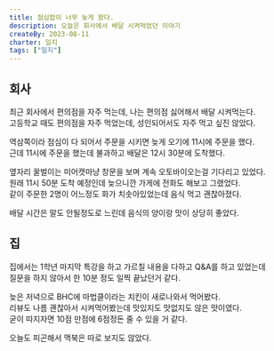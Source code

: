 ```yaml
---
title: 점심밥이 너무 늦게 왔다.
description: 오늘은 회사에서 배달 시켜먹었던 이야기
createBy: 2023-08-11
charter: 일지
tags: ["일지"]
---
```


## 회사 

최근 회사에서 편의점을 자주 먹는데, 나는 편의점 싫어해서 배달 시켜먹는다.                    
고등학교 때도 편의점을 자주 먹었는데, 성인되어서도 자주 먹고 싶진 않았다.               

역삼쪽이라 점심이 다 되어서 주문을 시키면 늦게 오기에 11시에 주문을 했다.             
근데 11시에 주문을 했는데 불과하고 배달은 12시 30분에 도착했다.        

옆자리 꿀벌이는 미어캣마냥 창문을 보며 계속 오토바이오는걸 기다리고 있었다.        
원래 11시 50분 도착 예정인데 늦으니깐 가게에 전화도 해보고 그랬었다.      
같이 주문한 2명이 어느정도 화가 치솟아있었는데 음식 먹고 괜찮아졌다.        

배달 시간은 말도 안될정도로 느린데 음식의 양이랑 맛이 상당히 좋았다.         

## 집 

집에서는 1학년 마지막 특강을 하고 가르칠 내용을 다하고 Q&A를 하고 있었는데          
질문을 하지 않아서 한 10분 정도 일찍 끝났던거 같다.          

늦은 저녁으로 BHC에 마법클이라는 치킨이 새로나와서 먹어봤다.              
리뷰도 나름 괜찮아서 시켜먹어봤는데 맛있지도 맛없지도 않은 맛이였다.                
굳이 따지자면 10점 만점에 6점정돈 줄 수 있을 거 같다.

오늘도 피곤해서 맥북은 따로 보지도 않았다.


